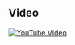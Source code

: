 ##  Video

[![YouTube Video](https://img.youtube.com/vi/NUE8WSrHGvo/0.jpg)](https://www.youtube.com/watch?v=NUE8WSrHGvo)
